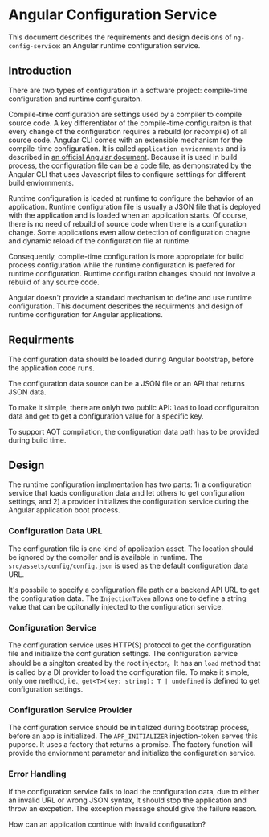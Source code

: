 # Angular Configuration Service

This document describes the requirements and design decisions of `ng-config-service`: an Angular runtime configuration service.

## Introduction

There are two types of configuration in a software project: compile-time configuration and runtime configuraiton.

Compile-time configuration are settings used by a compiler to compile source code. A key differentiator of the compile-time configuraiton is that every change of the configuration requires a rebuild (or recompile) of all source code. Angular CLI comes with an extensible mechanism for the compile-time configuration. It is called `application enviornments` and is described in [an official Angular document](https://github.com/angular/angular-cli/wiki/stories-application-environments). Because it is used in build process, the configuration file can be a code file, as demonstrated by the Angular CLI that uses Javascript files to configure setttings for different build enviornments.

Runtime configuration is loaded at runtime to configure the behavior of an application. Runtime configuration file is usually a JSON file that is deployed with the application and is loaded when an application starts. Of course, there is no need of rebuild of source code when there is a configuration change. Some applications even allow detection of configuration chagne and dynamic reload of the configuration file at runtime.

Consequently, compile-time configuration is more appropriate for build process configuration while the runtime configuration is prefered for runtime configuration. Runtime configuration changes should not involve a rebuild of any source code.

Angular doesn't provide a standard mechanism to define and use runtime configuration. This document describes the requirments and design of runtime configuration for Angular applications.

## Requirments

The configuration data should be loaded during Angular bootstrap, before the application code runs.

The configuration data source can be a JSON file or an API that returns JSON data.

To make it simple, there are onlyh two public API: `load` to load configuraiton data and `get` to get a configuration value for a specific key.

To support AOT compilation, the configuration data path has to be provided during build time.

## Design

The runtime configuration implmentation has two parts: 1) a configuration service that loads configuration data and let others to get configuration settings, and 2) a provider initializes the configuration service during the Angular application boot process.

### Configuration Data URL

The configuration file is one kind of application asset. The location should be ignored by the compiler and is available in runtime. The `src/assets/config/config.json` is used as the default configuration data URL.

It's possbile to specify a configuration file path or a backend API URL to get the configuration data. The `InjectionToken` allows one to define a string value that can be opitonally injected to the configuration service.

### Configuration Service

The configuration service uses HTTP(S) protocol to get the configuration file and initialize the configuration settings. The configuration service should be a singlton created by the root injector。It has an `load` method that is called by a DI provider to load the configuration file. To make it simple, only one method, i.e., `get<T>(key: string): T | undefined` is defined to get configuration settings.

### Configuration Service Provider

The configuration service should be initialized during bootstrap process, before an app is initialized. The `APP_INITIALIZER` injection-token serves this puporse. It uses a factory that returns a promise. The factory function will provide the enviornment parameter and initialize the configuration service.

### Error Handling

If the configuration service fails to load the configuration data, due to either an invalid URL or wrong JSON syntax, it should stop the application and throw an excpetion. The exception message should give the failure reason.

How can an application continue with invalid configuration?
